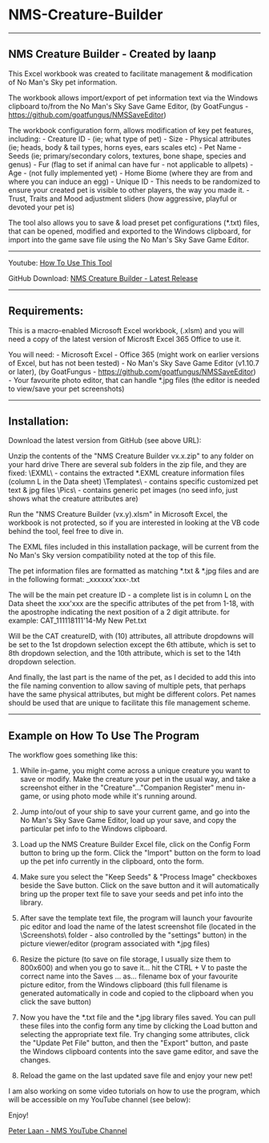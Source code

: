 # NMS-Creature-Builder
--------------------------------------------------------------------------------------------
NMS Creature Builder - Created by laanp
--------------------------------------------------------------------------------------------
This Excel workbook was created to facilitate management & modification of No Man's Sky pet
information.

The workbook allows import/export of pet information text via the Windows clipboard to/from 
the No Man's Sky Save Game Editor, (by GoatFungus - https://github.com/goatfungus/NMSSaveEditor) 

The workbook configuration form, allows modification of key pet features, including:
	- Creature ID  - (ie; what type of pet)
	- Size
	- Physical attributes (ie; heads, body & tail types, horns eyes, ears scales etc)
	- Pet Name
	- Seeds (ie; primary/secondary colors, textures, bone shape, species and genus) 
	- Fur (flag to set if animal can have fur - not applicable to allpets)
	- Age - (not fully implemented yet)
	- Home Biome (where they are from and where you can induce an egg)
	- Unique ID - This needs to be randomized to ensure your created pet is visible to 
		      other players, the way you made it.
	- Trust, Traits and Mood adjustment sliders (how aggressive, playful or devoted your pet is)

The tool also allows you to save & load preset pet configurations (*.txt) files, that can be opened,
modified and exported to the Windows clipboard, for import into the game save file using the
No Man's Sky Save Game Editor.

--------------------------------------------------------------------------------------------
Youtube: [How To Use This Tool](https://youtu.be/imNyf0Twseg?si=1q4KYMkeIb0O9D_t) 

GitHub Download: [NMS Creature Builder - Latest Release](https://www.youtube.com/c/PeterLaan)


--------------------------------------------------------------------------------------------
Requirements:
--------------------------------------------------------------------------------------------
This is a macro-enabled Microsoft Excel workbook, (.xlsm) and you will need a copy of the 
latest version of Microsft Excel 365 Office to use it.

You will need:	- Microsoft Excel - Office 365 (might work on earlier versions of Excel, but has not been tested)
		- No Man's Sky Save Game Editor (v1.10.7 or later), (by GoatFungus - https://github.com/goatfungus/NMSSaveEditor) 
		- Your favourite photo editor, that can handle *.jpg files 
		     (the editor is needed to view/save your pet screenshots)   		


--------------------------------------------------------------------------------------------
Installation:
--------------------------------------------------------------------------------------------
Download the latest version from GitHub (see above URL): 

Unzip the contents of the "NMS Creature Builder vx.x.zip" to any folder on your hard drive
There are several sub folders in the zip file, and they are fixed:
		\EXML\		- contains the extracted *.EXML creature information files (column L in the Data sheet)
		\Templates\  	- contains specific customized pet text & jpg files 
		\Pics\		- contains generic pet images (no seed info, just shows what the creature attributes are)


Run the "NMS Creature Builder (vx.y).xlsm" in Microsoft Excel, the workbook is not protected, so if you are interested in 
looking at the VB code behind the tool, feel free to dive in.

The EXML files included in this installation package, will be current from the No Man's Sky version compatibility noted
at the top of this file.

The pet information files are formatted as matching *.txt & *.jpg files and are in the following format:
<creatureID>_xxxxxx'xxx-<pet name>.txt

The <creatureID> will be the main pet creature ID - a complete list is in column L on the Data sheet
the xxx'xxx are the specific attributes of the pet from 1-18, with the apostrophe indicating the next position of a 2 digit 
attribute.   for example:
	CAT_111118111'14-My New Pet.txt

Will be the CAT creatureID, with (10) attributes, all attribute dropdowns will be set to the 1st dropdown selection except 
the 6th attibute, which is set to 8th dropdown selection, and the 10th attribute, which is set to the 14th dropdown selection. 

And finally, the last part is the name of the pet, as I decided to add this into the file naming convention to allow 
saving of multiple pets, that perhaps have the same physical attributes, but might be different colors.  Pet names should
be used that are unique to facilitate this file management scheme.


--------------------------------------------------------------------------------------------
Example on How To Use The Program
--------------------------------------------------------------------------------------------
The workflow goes something like this:

1. While in-game, you might come across a unique creature you want to save or modify.  Make the creature your pet in the
   usual way, and take a screenshot either in the "Creature"..."Companion Register" menu in-game, or using photo mode
   while it's running around.

2. Jump into/out of your ship to save your current game, and go into the No Man's Sky Save Game Editor, load up your save,
   and copy the particular pet info to the Windows clipboard. 

3. Load up the NMS Creature Builder Excel file, click on the Config Form button to bring up the form.  Click the "Import"
   button on the form to load up the pet info currently in the clipboard, onto the form.

4. Make sure you select the "Keep Seeds" & "Process Image" checkboxes beside the Save button.  Click on the save button and it will automatically 
   bring up the proper text file to save your seeds and pet info into the library.

5. After save the template text file, the program will launch your favourite pic editor and load the name of the latest 
   screenshot file (located in the \Screenshots\ folder - also controlled by the "settings" button) in the picture 
   viewer/editor (program associated with *.jpg files)

5. Resize the picture (to save on file storage, I usually size them to 800x600) and when you go to save it... hit the CTRL + V to paste the correct name into the 
   Saves ... as... filename box of your favourite picture editor, from the Windows clipboard (this full filename
   is generated automatically in code and copied to the clipboard when you click the save button)

6. Now you have the *.txt file and the *.jpg library files saved. You can pull these files into the config form any time
   by clicking the Load button and selecting the appropriate text file.  Try changing some attributes, click the "Update
   Pet File" button, and then the "Export" button, and paste the Windows clipboard contents into the save game editor, and
   save the changes. 
   
7. Reload the game on the last updated save file and enjoy your new pet! 

I am also working on some video tutorials on how to use the program, which will be accessible on my YouTube channel (see below):


Enjoy!

[Peter Laan - NMS YouTube Channel](https://www.youtube.com/c/PeterLaan)


